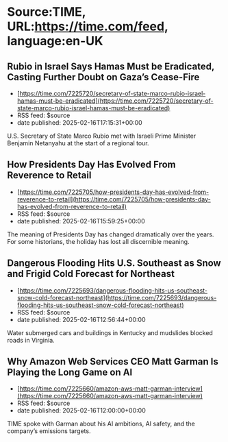 # Source:TIME, URL:https://time.com/feed, language:en-UK

## Rubio in Israel Says Hamas Must be Eradicated, Casting Further Doubt on Gaza’s Cease-Fire
 - [https://time.com/7225720/secretary-of-state-marco-rubio-israel-hamas-must-be-eradicated](https://time.com/7225720/secretary-of-state-marco-rubio-israel-hamas-must-be-eradicated)
 - RSS feed: $source
 - date published: 2025-02-16T17:15:31+00:00

U.S. Secretary of State Marco Rubio met with Israeli Prime Minister Benjamin Netanyahu at the start of a regional tour.

## How Presidents Day Has Evolved From Reverence to Retail
 - [https://time.com/7225705/how-presidents-day-has-evolved-from-reverence-to-retail](https://time.com/7225705/how-presidents-day-has-evolved-from-reverence-to-retail)
 - RSS feed: $source
 - date published: 2025-02-16T15:59:25+00:00

The meaning of Presidents Day has changed dramatically over the years. For some historians, the holiday has lost all discernible meaning.

## Dangerous Flooding Hits U.S. Southeast as Snow and Frigid Cold Forecast for Northeast
 - [https://time.com/7225693/dangerous-flooding-hits-us-southeast-snow-cold-forecast-northeast](https://time.com/7225693/dangerous-flooding-hits-us-southeast-snow-cold-forecast-northeast)
 - RSS feed: $source
 - date published: 2025-02-16T12:56:44+00:00

Water submerged cars and buildings in Kentucky and mudslides blocked roads in Virginia.

## Why Amazon Web Services CEO Matt Garman Is Playing the Long Game on AI
 - [https://time.com/7225660/amazon-aws-matt-garman-interview](https://time.com/7225660/amazon-aws-matt-garman-interview)
 - RSS feed: $source
 - date published: 2025-02-16T12:00:00+00:00

TIME spoke with Garman about his AI ambitions, AI safety, and the company’s emissions targets.

